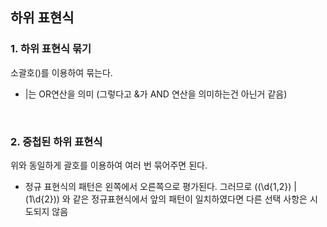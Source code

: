 ## 하위 표현식
### 1. 하위 표현식 묶기
소괄호()를 이용하여 묶는다.</br>
+ |는 OR연산을 의미 (그렇다고 &가 AND 연산을 의미하는건 아닌거 같음)

</br>

### 2. 중첩된 하위 표현식
위와 동일하게 괄호를 이용하여 여러 번 묶어주면 된다.</br>
+ 정규 표현식의 패턴은 왼쪽에서 오른쪽으로 평가된다. 그러므로 ((\d{1,2}) | (1\d{2})) 와 같은 정규표현식에서 앞의 패턴이 일치하였다면 다른 선택 사항은 시도되지 않음
